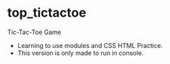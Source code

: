 # top_tictactoe
Tic-Tac-Toe Game 
- Learning to use modules and CSS HTML Practice.
 - This version is only made to run in console.
